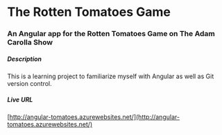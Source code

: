 # The Rotten Tomatoes Game
### An Angular app for the Rotten Tomatoes Game on The Adam Carolla Show

##### Description
This is a learning project to familiarize myself with Angular as well as Git version control.

##### Live URL
[http://angular-tomatoes.azurewebsites.net/](http://angular-tomatoes.azurewebsites.net/)